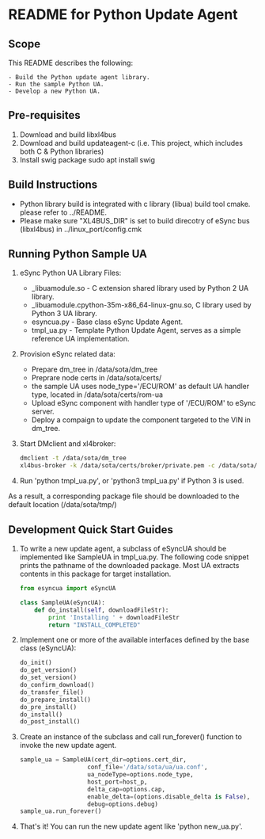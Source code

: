 # README for Python Update Agent

## Scope

This README describes the following:

    - Build the Python update agent library.
    - Run the sample Python UA.
    - Develop a new Python UA.

## Pre-requisites

1. Download and build libxl4bus
1. Download and build updateagent-c (i.e. This project, which includes both C & Python libraries)
1. Install swig package
    sudo apt install swig

## Build Instructions

- Python library build is integrated with c library (libua) build tool cmake. please refer to ../README.
- Please make sure "XL4BUS_DIR" is set to build direcotry of eSync bus (libxl4bus) in ../linux_port/config.cmk

## Running Python Sample UA

1. eSync Python UA Library Files:

    - _libuamodule.so - C extension shared library used by Python 2 UA library.
    - _libuamodule.cpython-35m-x86_64-linux-gnu.so, C library used by Python 3 UA library.
    - esyncua.py - Base class eSync Update Agent.  
    - tmpl_ua.py - Template Python Update Agent, serves as  a simple reference UA implementation.  

1. Provision eSync related data:

    - Prepare dm_tree in /data/sota/dm_tree
    - Preprare node certs in /data/sota/certs/
    - the sample UA uses node_type='/ECU/ROM' as default UA handler type, located in /data/sota/certs/rom-ua
    - Upload eSync component with handler type of '/ECU/ROM' to eSync server.
    - Deploy a compaign to update the component targeted to the VIN in dm_tree.

1. Start DMclient and xl4broker:

    ```bash
    dmclient -t /data/sota/dm_tree
    xl4bus-broker -k /data/sota/certs/broker/private.pem -c /data/sota/certs/broker/cert.pem -t /data/sota/certs/ca/ca.pem
    ```

1. Run 'python tmpl_ua.py', or  'python3 tmpl_ua.py' if Python 3 is used.

As a result, a corresponding package file should be downloaded to the default location (/data/sota/tmp/)

## Development Quick Start Guides

1. To write a new update agent, a subclass of eSyncUA should be implemented like SampleUA in tmpl_ua.py. The following code snippet prints the pathname of the downloaded package. Most UA extracts contents in this package for target installation.

    ```python
    from esyncua import eSyncUA

    class SampleUA(eSyncUA):
        def do_install(self, downloadFileStr):
            print 'Installing ' + downloadFileStr
            return "INSTALL_COMPLETED"
    ```

1. Implement one or more of the available interfaces defined by the base class (eSyncUA):

    ```python
    do_init()
    do_get_version()
    do_set_version()
    do_confirm_download()
    do_transfer_file()
    do_prepare_install()
    do_pre_install()
    do_install()
    do_post_install()
    ```

1. Create an instance of the subclass and call run_forever() function to invoke the new update agent.

    ```python
    sample_ua = SampleUA(cert_dir=options.cert_dir,
                       conf_file='/data/sota/ua/ua.conf',
                       ua_nodeType=options.node_type,
                       host_port=host_p,
                       delta_cap=options.cap,
                       enable_delta=(options.disable_delta is False),
                       debug=options.debug)
    sample_ua.run_forever()
    ```

1. That's it! You can run the new update agent like 'python new_ua.py'.

